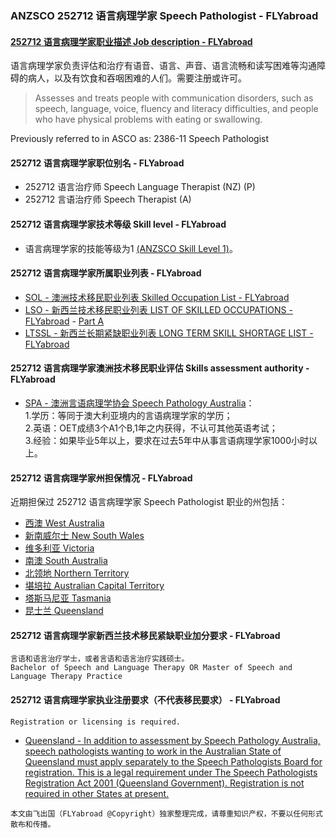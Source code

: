 ### ANZSCO 252712 语言病理学家 Speech Pathologist - FLYabroad ###

####  [252712 语言病理学家职业描述 Job description - FLYabroad](http://www.flyabroadvisa.com/anzsco/2527.html#252712)

语言病理学家负责评估和治疗有语音、语言、声音、语言流畅和读写困难等沟通障碍的病人，以及有饮食和吞咽困难的人们。需要注册或许可。

> Assesses and treats people with communication disorders, such as speech, language, voice, fluency and literacy difficulties, and people who have physical problems with eating or swallowing.

Previously referred to in ASCO as:
2386-11 Speech Pathologist

#### 252712 语言病理学家职位别名 - FLYabroad
 
- 252712	 语言治疗师 Speech Language Therapist (NZ) (P)
- 252712 言语治疗师 Speech Therapist (A)


#### 252712 语言病理学家技术等级 Skill level - FLYabroad

- 语言病理学家的技能等级为1 [(ANZSCO Skill Level 1)](http://www.flyabroadvisa.com/anzsco/)。

#### 252712 语言病理学家所属职业列表 - FLYabroad

- [SOL - 澳洲技术移民职业列表 Skilled Occupation List - FLYabroad](http://www.flyabroadvisa.com/sol/)
- [LSO - 新西兰技术移民职业列表 LIST OF SKILLED OCCUPATIONS - FLYabroad](http://nz.flyabroadvisa.com/lso/) - [Part A](parta)
- [LTSSL - 新西兰长期紧缺职业列表 LONG TERM SKILL SHORTAGE LIST - FLYabroad](http://nz.flyabroadvisa.com/work-residence/ltssl.html)

#### 252712 语言病理学家澳洲技术移民职业评估 Skills assessment authority - FLYabroad

- [SPA - 澳洲言语病理学协会 Speech Pathology Australia](http://www.flyabroadvisa.com/ass/spa.html)：  
1.学历：等同于澳大利亚境内的言语病理学家的学历；  
2.英语：OET成绩3个A1个B,1年之内获得，不认可其他英语考试；  
3.经验：如果毕业5年以上，要求在过去5年中从事言语病理学家1000小时以上。  

#### 252712 语言病理学家州担保情况 - FLYabroad

近期担保过 252712 语言病理学家 Speech Pathologist 职业的州包括：

- [西澳 West Australia](http://www.flyabroadvisa.com/zdb/wa.html)
- [新南威尔士 New South Wales](http://www.flyabroadvisa.com/zdb/nsw.html)
- [维多利亚 Victoria](http://www.flyabroadvisa.com/zdb/vic.html)
- [南澳 South Australia](http://www.flyabroadvisa.com/zdb/sa.html)
- [北领地 Northern Territory](http://www.flyabroadvisa.com/zdb/nt.html)
- [堪培拉 Australian Capital Territory](http://www.flyabroadvisa.com/zdb/act.html)
- [塔斯马尼亚 Tasmania](http://www.flyabroadvisa.com/zdb/tas.html)
- [昆士兰 Queensland](http://www.flyabroadvisa.com/zdb/qld.html)

#### 252712 语言病理学家新西兰技术移民紧缺职业加分要求 - FLYabroad

    言语和语言治疗学士，或者言语和语言治疗实践硕士。
    Bachelor of Speech and Language Therapy OR Master of Speech and Language Therapy Practice

#### 252712 语言病理学家执业注册要求（不代表移民要求） - FLYabroad

    Registration or licensing is required.

- [Queensland - In addition to assessment by Speech Pathology Australia, speech pathologists wanting to work in the Australian State of Queensland must apply separately to the Speech Pathologists Board for registration. This is a legal requirement under The Speech Pathologists Registration Act 2001 (Queensland Government). Registration is not required in other States at present.](http://www.speechpathboard.qld.gov.au/index.htm)

`本文由飞出国（FLYabroad @Copyright）独家整理完成，请尊重知识产权，不要以任何形式散布和传播。`